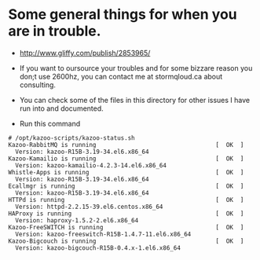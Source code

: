 # Some general things for when you are in trouble.

* http://www.gliffy.com/publish/2853965/

* If you want to oursource your troubles and for some bizzare reason you don;t use 2600hz, you can contact me at stormqloud.ca about consulting.

* You can check some of the files in this directory for other issues I have run into and documented.

* Run this command

```
# /opt/kazoo-scripts/kazoo-status.sh 
Kazoo-RabbitMQ is running                                  [  OK  ]
  Version: kazoo-R15B-3.19-34.el6.x86_64
Kazoo-Kamailio is running                                  [  OK  ]
  Version: kazoo-kamailio-4.2.3-14.el6.x86_64
Whistle-Apps is running                                    [  OK  ]
  Version: kazoo-R15B-3.19-34.el6.x86_64
Ecallmgr is running                                        [  OK  ]
  Version: kazoo-R15B-3.19-34.el6.x86_64
HTTPd is running                                           [  OK  ]
  Version: httpd-2.2.15-39.el6.centos.x86_64
HAProxy is running                                         [  OK  ]
  Version: haproxy-1.5.2-2.el6.x86_64
Kazoo-FreeSWITCH is running                                [  OK  ]
  Version: kazoo-freeswitch-R15B-1.4.7-11.el6.x86_64
Kazoo-Bigcouch is running                                  [  OK  ]
  Version: kazoo-bigcouch-R15B-0.4.x-1.el6.x86_64
```
